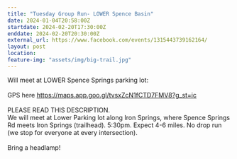 ```yaml
---
title: "Tuesday Group Run- LOWER Spence Basin"
date: 2024-01-04T20:58:00Z
startdate: 2024-02-20T17:30:00Z
enddate: 2024-02-20T20:30:00Z
external_url: https://www.facebook.com/events/1315443739162164/
layout: post
location: 
feature-img: "assets/img/big-trail.jpg"
---
```


Will meet at LOWER Spence Springs parking lot&#58; <br>
  <br>
  GPS here [https://maps.app.goo.gl/tvsxZcN1fCTD7FMV8?g_st=ic<br>
](https://maps.app.goo.gl/tvsxZcN1fCTD7FMV8?g_st=ic<br>
)  <br>
  PLEASE READ THIS DESCRIPTION. <br>
  We will meet at Lower Parking lot along Iron Springs, where Spence Springs Rd meets Iron Springs (trailhead). 5&#58;30pm. Expect 4-6 miles. No drop run (we stop for everyone at every intersection). <br>
  <br>
  Bring a headlamp!<br>
  <br>
  
